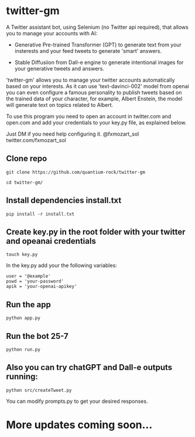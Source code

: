 # twitter-gm

A Twitter assistant bot, using Selenium (no Twitter api required), that allows you to manage your accounts with AI:

- Generative Pre-trained Transformer (GPT) to generate text from your insterests and your feed tweets to generate 'smart' answers.

- Stable Diffusiion from Dall-e engine to generate intentional images for your generative tweets and answers.

'twitter-gm' allows you to manage your twitter accounts automatically based on your interests. As it can use 'text-davinci-002' model from openai you can even configure a famous personality to publish tweets based on the trained data of your character, for example, Albert Enstein, the model will generate text on topics related to Albert.

To use this program you need to open an account in twitter.com and open.com and add your credentials to your key.py file, as explained below.

Just DM if you need help configuring it.
@fxmozart_sol
twitter.com/fxmozart_sol

## Clone repo

```
git clone https://github.com/quantium-rock/twitter-gm
```

```
cd twitter-gm/
```

## Install dependencies install.txt

```
pip install -r install.txt
```

## Create key.py in the root folder with your twitter and opeanai credentials

```
touch key.py
```

In the key.py add your the following variables:

```
user = '@example'
pswd = 'your-password'
apik = 'your-openai-apikey'
```

## Run the app

```
python app.py
```

## Run the bot 25-7

```
python run.py
```

## Also you can try chatGPT and Dall-e outputs running:

```
python src/createTweet.py
```

You can modify prompts.py to get your desired responses.

# More updates coming soon...
